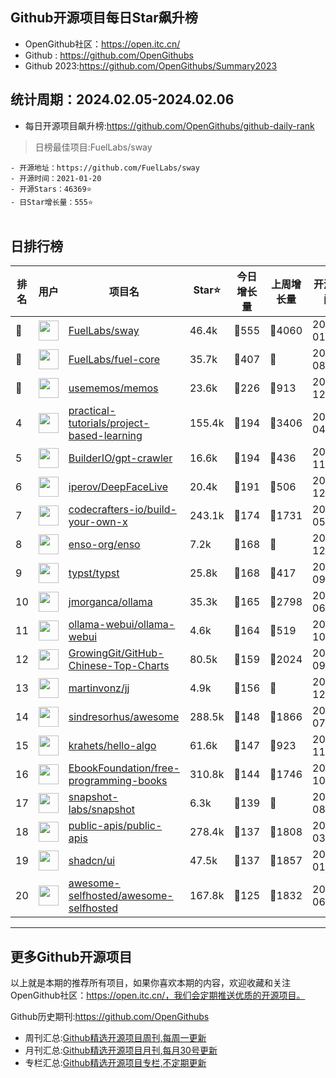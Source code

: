 ## Github开源项目每日Star飙升榜

- OpenGithub社区：https://open.itc.cn/
- Github : https://github.com/OpenGithubs
- Github 2023:https://github.com/OpenGithubs/Summary2023

## 统计周期：2024.02.05-2024.02.06

- 每日开源项目飙升榜:https://github.com/OpenGithubs/github-daily-rank



> 日榜最佳项目:FuelLabs/sway  

    - 开源地址：https://github.com/FuelLabs/sway
    - 开源时间：2021-01-20
    - 开源Stars：46369⭐
    - 日Star增长量：555⭐

![]()


## 日排行榜

| 排名        |  用户     |  项目名          | Star⭐          | 今日增长量     | 上周增长量      |  开源时间   |
|------------|------------|---------------|---------------- |--------------|----------------|------------|
| 🥇 | <img src="https://avatars.githubusercontent.com/u/55993183?v=4" alt="" size="32" height="32" width="32" data-view-component="true" class="avatar circle"> | [FuelLabs/sway](https://github.com/FuelLabs/sway)| 46.4k  | 🔺555| 🔺4060 | 2021-01-20 |
| 🥈 | <img src="https://avatars.githubusercontent.com/u/55993183?v=4" alt="" size="32" height="32" width="32" data-view-component="true" class="avatar circle"> | [FuelLabs/fuel-core](https://github.com/FuelLabs/fuel-core)| 35.7k  | 🔺407| 🔺 | 2020-08-28 |
| 🥉 | <img src="https://avatars.githubusercontent.com/u/95764151?v=4" alt="" size="32" height="32" width="32" data-view-component="true" class="avatar circle"> | [usememos/memos](https://github.com/usememos/memos)| 23.6k  | 🔺226| 🔺913 | 2021-12-08 |
| 4 | <img src="https://avatars.githubusercontent.com/u/89421154?v=4" alt="" size="32" height="32" width="32" data-view-component="true" class="avatar circle"> | [practical-tutorials/project-based-learning](https://github.com/practical-tutorials/project-based-learning)| 155.4k  | 🔺194| 🔺3406 | 2017-04-12 |
| 5 | <img src="https://avatars.githubusercontent.com/u/35700027?v=4" alt="" size="32" height="32" width="32" data-view-component="true" class="avatar circle"> | [BuilderIO/gpt-crawler](https://github.com/BuilderIO/gpt-crawler)| 16.6k  | 🔺194| 🔺436 | 2023-11-14 |
| 6 | <img src="https://avatars.githubusercontent.com/u/8076202?u=2928fa5264ebcdb64c8175e726cbc2438e483ba2&v=4" alt="" size="32" height="32" width="32" data-view-component="true" class="avatar circle"> | [iperov/DeepFaceLive](https://github.com/iperov/DeepFaceLive)| 20.4k  | 🔺191| 🔺506 | 2020-12-15 |
| 7 | <img src="https://avatars.githubusercontent.com/u/58904235?v=4" alt="" size="32" height="32" width="32" data-view-component="true" class="avatar circle"> | [codecrafters-io/build-your-own-x](https://github.com/codecrafters-io/build-your-own-x)| 243.1k  | 🔺174| 🔺1731 | 2018-05-09 |
| 8 | <img src="https://avatars.githubusercontent.com/u/17415943?v=4" alt="" size="32" height="32" width="32" data-view-component="true" class="avatar circle"> | [enso-org/enso](https://github.com/enso-org/enso)| 7.2k  | 🔺168| 🔺 | 2016-12-17 |
| 9 | <img src="https://avatars.githubusercontent.com/u/67595261?v=4" alt="" size="32" height="32" width="32" data-view-component="true" class="avatar circle"> | [typst/typst](https://github.com/typst/typst)| 25.8k  | 🔺168| 🔺417 | 2019-09-25 |
| 10 | <img src="https://avatars.githubusercontent.com/u/151674099?v=4" alt="" size="32" height="32" width="32" data-view-component="true" class="avatar circle"> | [jmorganca/ollama](https://github.com/jmorganca/ollama)| 35.3k  | 🔺165| 🔺2798 | 2023-06-27 |
| 11 | <img src="https://avatars.githubusercontent.com/u/147204191?v=4" alt="" size="32" height="32" width="32" data-view-component="true" class="avatar circle"> | [ollama-webui/ollama-webui](https://github.com/ollama-webui/ollama-webui)| 4.6k  | 🔺164| 🔺519 | 2023-10-07 |
| 12 | <img src="https://avatars.githubusercontent.com/u/21018904?u=bcc423f3536e0ea420dfe438d96b36a7ff2704d7&v=4" alt="" size="32" height="32" width="32" data-view-component="true" class="avatar circle"> | [GrowingGit/GitHub-Chinese-Top-Charts](https://github.com/GrowingGit/GitHub-Chinese-Top-Charts)| 80.5k  | 🔺159| 🔺2024 | 2019-09-05 |
| 13 | <img src="https://avatars.githubusercontent.com/u/891642?u=8e2d0ae996bdd6381130618d6c92b5a14d4427ec&v=4" alt="" size="32" height="32" width="32" data-view-component="true" class="avatar circle"> | [martinvonz/jj](https://github.com/martinvonz/jj)| 4.9k  | 🔺156| 🔺 | 2020-12-18 |
| 14 | <img src="https://avatars.githubusercontent.com/u/170270?u=34acd557a042ac478d273a4621570cadb6b0bd89&v=4" alt="" size="32" height="32" width="32" data-view-component="true" class="avatar circle"> | [sindresorhus/awesome](https://github.com/sindresorhus/awesome)| 288.5k  | 🔺148| 🔺1866 | 2014-07-11 |
| 15 | <img src="https://avatars.githubusercontent.com/u/26993056?u=12c6a8ef18768abc773c64a56a56c0fd67241ed2&v=4" alt="" size="32" height="32" width="32" data-view-component="true" class="avatar circle"> | [krahets/hello-algo](https://github.com/krahets/hello-algo)| 61.6k  | 🔺147| 🔺923 | 2022-11-04 |
| 16 | <img src="https://avatars.githubusercontent.com/u/14127308?v=4" alt="" size="32" height="32" width="32" data-view-component="true" class="avatar circle"> | [EbookFoundation/free-programming-books](https://github.com/EbookFoundation/free-programming-books)| 310.8k  | 🔺144| 🔺1746 | 2013-10-11 |
| 17 | <img src="https://avatars.githubusercontent.com/u/72904068?v=4" alt="" size="32" height="32" width="32" data-view-component="true" class="avatar circle"> | [snapshot-labs/snapshot](https://github.com/snapshot-labs/snapshot)| 6.3k  | 🔺139| 🔺 | 2020-08-22 |
| 18 | <img src="https://avatars.githubusercontent.com/u/51121562?v=4" alt="" size="32" height="32" width="32" data-view-component="true" class="avatar circle"> | [public-apis/public-apis](https://github.com/public-apis/public-apis)| 278.4k  | 🔺137| 🔺1808 | 2016-03-21 |
| 19 | <img src="https://avatars.githubusercontent.com/u/139895814?v=4" alt="" size="32" height="32" width="32" data-view-component="true" class="avatar circle"> | [shadcn/ui](https://github.com/shadcn/ui)| 47.5k  | 🔺137| 🔺1857 | 2023-01-04 |
| 20 | <img src="https://avatars.githubusercontent.com/u/24270415?v=4" alt="" size="32" height="32" width="32" data-view-component="true" class="avatar circle"> | [awesome-selfhosted/awesome-selfhosted](https://github.com/awesome-selfhosted/awesome-selfhosted)| 167.8k  | 🔺125| 🔺1832 | 2015-06-01 |

---
## 更多Github开源项目

以上就是本期的推荐所有项目，如果你喜欢本期的内容，欢迎收藏和关注OpenGithub社区：https://open.itc.cn/，我们会定期推送优质的开源项目。

Github历史期刊:https://github.com/OpenGithubs
- 周刊汇总:[Github精选开源项目周刊,每周一更新](https://github.com/OpenGithubs/weekly)
- 月刊汇总:[Github精选开源项目月刊,每月30号更新](https://github.com/OpenGithubs/monthly)
- 专栏汇总:[Github精选开源项目专栏,不定期更新](https://github.com/OpenGithubs/selectedColumn)
